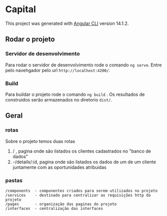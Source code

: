 # Capital

This project was generated with [Angular CLI](https://github.com/angular/angular-cli) version 14.1.2.


## Rodar o projeto

### Servidor de desenvolvimento

Para rodar o servidor de desenvolvimento rode o comando `ng serve`. Entre pelo navehgador pelo url `http://localhost:4200/`.

### Build

Para buildar o projeto rode o comando  `ng build` . Os resultados de construidos serão armazenados no diretorio `dist/`.

## Geral

### rotas
Sobre o projeto temos duas rotas 
1. / , pagina onde são listados os clientes cadastrados no "banco de dados"
2. -/details/:id, pagina onde são listados os dados de um de um cliente juntamente com as oportunidades atribuidas

### pastas

    /components  - componentes criados para serem utilizados no projeto
    /services    - destinado para centralizar as requisições http do projeto
    /pages       - organização das paginas do projeto
    /interfaces  - centralização das interfaces
  
